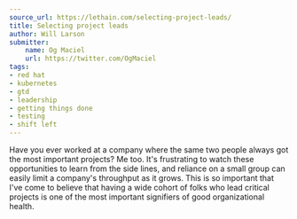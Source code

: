 ```yaml
---
source_url: https://lethain.com/selecting-project-leads/
title: Selecting project leads
author: Will Larson
submitter:
    name: Og Maciel
    url: https://twitter.com/OgMaciel
tags:
- red hat
- kubernetes
- gtd
- leadership
- getting things done
- testing
- shift left
---
```


Have you ever worked at a company where the same two people always got the most important projects? Me too. It\'s frustrating to watch these opportunities to learn from the side lines, and reliance on a small group can easily limit a company\'s throughput as it grows. This is so important that I\'ve come to believe that having a wide cohort of folks who lead critical projects is one of the most important signifiers of good organizational health.

